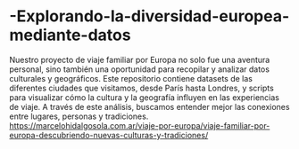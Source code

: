 # -Explorando-la-diversidad-europea-mediante-datos
Nuestro proyecto de viaje familiar por Europa no solo fue una aventura personal, sino también una oportunidad para recopilar y analizar datos culturales y geográficos. Este repositorio contiene datasets de las diferentes ciudades que visitamos, desde París hasta Londres, y scripts para visualizar cómo la cultura y la geografía influyen en las experiencias de viaje. A través de este análisis, buscamos entender mejor las conexiones entre lugares, personas y tradiciones.
https://marcelohidalgosola.com.ar/viaje-por-europa/viaje-familiar-por-europa-descubriendo-nuevas-culturas-y-tradiciones/
